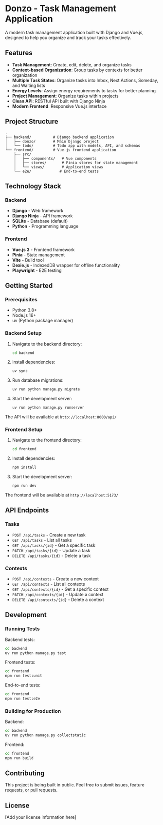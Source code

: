 # Donzo - Task Management Application

A modern task management application built with Django and Vue.js, designed to help you organize and track your tasks effectively.

## Features

- **Task Management**: Create, edit, delete, and organize tasks
- **Context-based Organization**: Group tasks by contexts for better organization
- **Multiple Task States**: Organize tasks into Inbox, Next Actions, Someday, and Waiting lists
- **Energy Levels**: Assign energy requirements to tasks for better planning
- **Project Management**: Organize tasks within projects
- **Clean API**: RESTful API built with Django Ninja
- **Modern Frontend**: Responsive Vue.js interface

## Project Structure

```
.
├── backend/          # Django backend application
│   ├── donzo/        # Main Django project
│   └── todo/         # Todo app with models, API, and schemas
└── frontend/         # Vue.js frontend application
    ├── src/
    │   ├── components/   # Vue components
    │   ├── stores/       # Pinia stores for state management
    │   └── views/        # Application views
    └── e2e/             # End-to-end tests
```

## Technology Stack

### Backend
- **Django** - Web framework
- **Django Ninja** - API framework
- **SQLite** - Database (default)
- **Python** - Programming language

### Frontend
- **Vue.js 3** - Frontend framework
- **Pinia** - State management
- **Vite** - Build tool
- **Dexie.js** - IndexedDB wrapper for offline functionality
- **Playwright** - E2E testing

## Getting Started

### Prerequisites
- Python 3.8+
- Node.js 16+
- uv (Python package manager)

### Backend Setup

1. Navigate to the backend directory:
   ```bash
   cd backend
   ```

2. Install dependencies:
   ```bash
   uv sync
   ```

3. Run database migrations:
   ```bash
   uv run python manage.py migrate
   ```

4. Start the development server:
   ```bash
   uv run python manage.py runserver
   ```

The API will be available at `http://localhost:8000/api/`

### Frontend Setup

1. Navigate to the frontend directory:
   ```bash
   cd frontend
   ```

2. Install dependencies:
   ```bash
   npm install
   ```

3. Start the development server:
   ```bash
   npm run dev
   ```

The frontend will be available at `http://localhost:5173/`

## API Endpoints

### Tasks
- `POST /api/tasks` - Create a new task
- `GET /api/tasks` - List all tasks
- `GET /api/tasks/{id}` - Get a specific task
- `PATCH /api/tasks/{id}` - Update a task
- `DELETE /api/tasks/{id}` - Delete a task

### Contexts
- `POST /api/contexts` - Create a new context
- `GET /api/contexts` - List all contexts
- `GET /api/contexts/{id}` - Get a specific context
- `PATCH /api/contexts/{id}` - Update a context
- `DELETE /api/contexts/{id}` - Delete a context

## Development

### Running Tests

Backend tests:
```bash
cd backend
uv run python manage.py test
```

Frontend tests:
```bash
cd frontend
npm run test:unit
```

End-to-end tests:
```bash
cd frontend
npm run test:e2e
```

### Building for Production

Backend:
```bash
cd backend
uv run python manage.py collectstatic
```

Frontend:
```bash
cd frontend
npm run build
```

## Contributing

This project is being built in public. Feel free to submit issues, feature requests, or pull requests.

## License

[Add your license information here]
